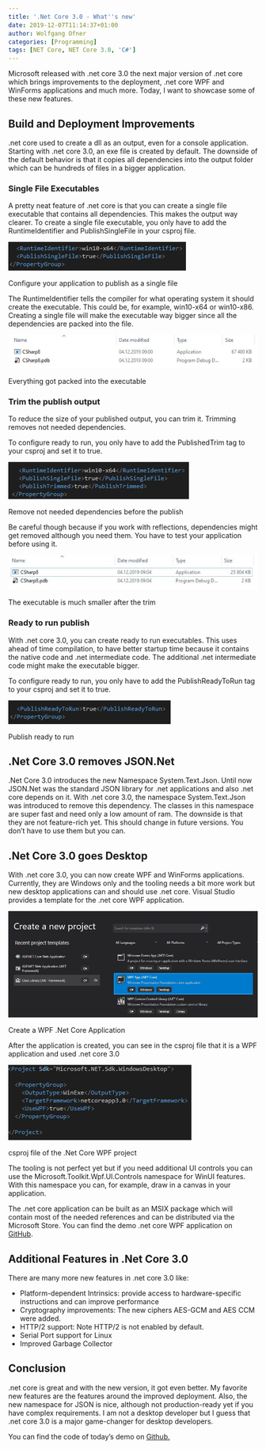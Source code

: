 ```yaml
---
title: '.Net Core 3.0 - What''s new'
date: 2019-12-07T11:14:37+01:00
author: Wolfgang Ofner
categories: [Programming]
tags: [NET Core, NET Core 3.0, 'C#']
---
```

Microsoft released with .net core 3.0 the next major version of .net core which brings improvements to the deployment, .net core WPF and WinForms applications and much more. Today, I want to showcase some of these new features.

## Build and Deployment Improvements

.net core used to create a dll as an output, even for a console application. Starting with .net core 3.0, an exe file is created by default. The downside of the default behavior is that it copies all dependencies into the output folder which can be hundreds of files in a bigger application.

### Single File Executables

A pretty neat feature of .net core is that you can create a single file executable that contains all dependencies. This makes the output way clearer. To create a single file executable, you only have to add the RuntimeIdentifier and PublishSingleFile in your csproj file.

<div class="col-12 col-sm-10 aligncenter">
  <a href="/assets/img/posts/2019/12/Configure-your-application-to-publish-as-a-single-file.jpg"><img loading="lazy" src="/assets/img/posts/2019/12/Configure-your-application-to-publish-as-a-single-file.jpg" alt="" /></a>
  
  <p>
    Configure your application to publish as a single file
  </p>
</div>

The RuntimeIdentifier tells the compiler for what operating system it should create the executable. This could be, for example, win10-x64 or win10-x86. Creating a single file will make the executable way bigger since all the dependencies are packed into the file.

<div class="col-12 col-sm-10 aligncenter">
  <a href="/assets/img/posts/2019/12/Everything-got-packed-into-the-executable.jpg"><img loading="lazy" src="/assets/img/posts/2019/12/Everything-got-packed-into-the-executable.jpg" alt="Everything got packed into the executable" /></a>
  
  <p>
    Everything got packed into the executable
  </p>
</div>

### Trim the publish output

To reduce the size of your published output, you can trim it. Trimming removes not needed dependencies.

To configure ready to run, you only have to add the PublishedTrim tag to your csproj and set it to true.

<div class="col-12 col-sm-10 aligncenter">
  <a href="/assets/img/posts/2019/12/Remove-not-needed-dependencies-before-the-publish.jpg"><img loading="lazy" src="/assets/img/posts/2019/12/Remove-not-needed-dependencies-before-the-publish.jpg" alt="Remove not needed dependencies before the publish" /></a>
  
  <p>
    Remove not needed dependencies before the publish
  </p>
</div>

Be careful though because if you work with reflections, dependencies might get removed although you need them. You have to test your application before using it.

<div class="col-12 col-sm-10 aligncenter">
  <a href="/assets/img/posts/2019/12/The-executable-is-much-smaller-after-the-trim.jpg"><img loading="lazy" src="/assets/img/posts/2019/12/The-executable-is-much-smaller-after-the-trim.jpg" alt="The executable is much smaller after the trim" /></a>
  
  <p>
    The executable is much smaller after the trim
  </p>
</div>

### Ready to run publish

With .net core 3.0, you can create ready to run executables. This uses ahead of time compilation, to have better startup time because it contains the native code and .net intermediate code. The additional .net intermediate code might make the executable bigger.

To configure ready to run, you only have to add the PublishReadyToRun tag to your csproj and set it to true.

<div class="col-12 col-sm-10 aligncenter">
  <a href="/assets/img/posts/2019/12/Publish-ready-to-run.jpg"><img loading="lazy" size-full" src="/assets/img/posts/2019/12/Publish-ready-to-run.jpg" alt="Publish your .net core 3.0 application ready to run" /></a>
  
  <p>
    Publish ready to run
  </p>
</div>

## .Net Core 3.0 removes JSON.Net

.Net Core 3.0 introduces the new Namespace System.Text.Json. Until now JSON.Net was the standard JSON library for .net applications and also .net core depends on it. With .net core 3.0, the namespace System.Text.Json was introduced to remove this dependency. The classes in this namespace are super fast and need only a low amount of ram. The downside is that they are not feature-rich yet. This should change in future versions. You don&#8217;t have to use them but you can.

## .Net Core 3.0 goes Desktop

With .net core 3.0, you can now create WPF and WinForms applications. Currently, they are Windows only and the tooling needs a bit more work but new desktop applications can and should use .net core. Visual Studio provides a template for the .net core WPF application.

<div class="col-12 col-sm-10 aligncenter">
  <a href="/assets/img/posts/2019/12/Create-a-WPF-.Net-Core-Application.jpg"><img loading="lazy" src="/assets/img/posts/2019/12/Create-a-WPF-.Net-Core-Application.jpg" alt="Create a WPF .Net Core 3.0 Application" /></a>
  
  <p>
    Create a WPF .Net Core Application
  </p>
</div>

After the application is created, you can see in the csproj file that it is a WPF application and used .net core 3.0

<div class="col-12 col-sm-10 aligncenter">
  <a href="/assets/img/posts/2019/12/csproj-file-of-the-.Net-Core-WPF-project.jpg"><img loading="lazy" size-full" src="/assets/img/posts/2019/12/csproj-file-of-the-.Net-Core-WPF-project.jpg" alt="csproj file of the .Net Core 3.0 WPF project" /></a>
  
  <p>
    csproj file of the .Net Core WPF project
  </p>
</div>

The tooling is not perfect yet but if you need additional UI controls you can use the Microsoft.Toolkit.Wpf.UI.Controls namespace for WinUI features. With this namespace you can, for example, draw in a canvas in your application.

The .net core application can be built as an MSIX package which will contain most of the needed references and can be distributed via the Microsoft Store. You can find the demo .net core WPF application on <a href="https://github.com/WolfgangOfner/WPFDotNetCore" target="_blank" rel="noopener noreferrer">GitHub</a>.

## Additional Features in .Net Core 3.0

There are many more new features in .net core 3.0 like:

  * Platform-dependent Intrinsics: provide access to hardware-specific instructions and can improve performance
  * Cryptography improvements: The new ciphers AES-GCM and AES CCM were added.
  * HTTP/2 support: Note HTTP/2 is not enabled by default.
  * Serial Port support for Linux
  * Improved Garbage Collector

## Conclusion

.net core is great and with the new version, it got even better. My favorite new features are the features around the improved deployment. Also, the new namespace for JSON is nice, although not production-ready yet if you have complex requirements. I am not a desktop developer but I guess that .net core 3.0 is a major game-changer for desktop developers.

You can find the code of today&#8217;s demo on <a href="https://github.com/WolfgangOfner/CSharp-8.0" target="_blank" rel="noopener noreferrer">Github.</a>